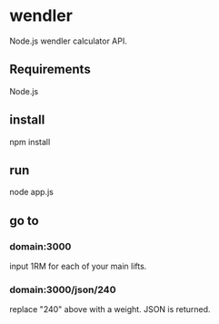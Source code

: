 # wendler
Node.js wendler calculator API.

## Requirements
Node.js

## install
npm install

## run
node app.js

## go to
### domain:3000

input 1RM for each of your main lifts. 

### domain:3000/json/240

replace "240" above with a weight. JSON is returned.

